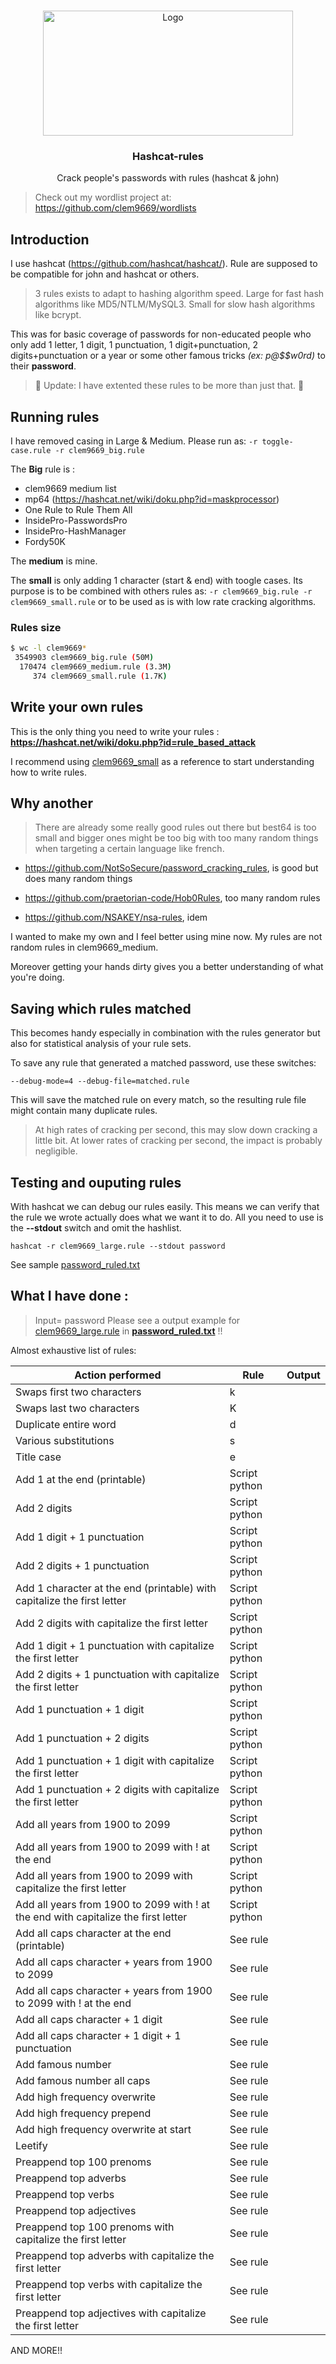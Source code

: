 <!-- PROJECT LOGO -->
<br />
<p align="center">
  <a href="https://github.com/clem9669/hashcar-rule">
    <img src="https://www.fai.org/sites/default/files/styles/basic_page_highlighted_mlarge/public/isc/rules.jpeg" alt="Logo" width="400" height="200">
  </a>

  <h3 align="center">Hashcat-rules</h3>

  <p align="center">
    Crack people's passwords with rules (hashcat & john)
  </p>

> Check out my wordlist project at: https://github.com/clem9669/wordlists

## Introduction
I use hashcat (https://github.com/hashcat/hashcat/).
Rule are supposed to be compatible for john and hashcat or others.

> 3 rules exists to adapt to hashing algorithm speed. Large for fast hash algorithms like MD5/NTLM/MySQL3. Small for slow hash algorithms like bcrypt.

This was for basic coverage of passwords for non-educated people who only add 1 letter, 1 digit, 1 punctuation, 1 digit+punctuation, 2 digits+punctuation or a year or some other famous tricks *(ex: p@$$w0rd)* to their **password**.

> 📣 Update: I have extented these rules to be more than just that. 📣


## Running rules

I have removed casing in Large & Medium. Please run as: `-r toggle-case.rule -r clem9669_big.rule`

The **Big** rule is :
* clem9669 medium list
* mp64 (https://hashcat.net/wiki/doku.php?id=maskprocessor)
* One Rule to Rule Them All
* InsidePro-PasswordsPro
* InsidePro-HashManager
* Fordy50K

The **medium** is mine.

The **small** is only adding 1 character (start & end) with toogle cases. 
Its purpose is to be combined with others rules as: `-r clem9669_big.rule -r clem9669_small.rule` or to be used as is with low rate cracking algorithms.

### Rules size

```sh
$ wc -l clem9669*
 3549903 clem9669_big.rule (50M)
  170474 clem9669_medium.rule (3.3M)
     374 clem9669_small.rule (1.7K)
```

## Write your own rules

This is the only thing you need to write your rules : **https://hashcat.net/wiki/doku.php?id=rule_based_attack**

I recommend using [clem9669_small](https://github.com/clem9669/hashcat-rule/blob/master/clem9669_small.rule) as a reference to start understanding how to write rules.

## Why another

> There are already some really good rules out there but best64 is too small and bigger ones might be too big with too many random things when targeting a certain language like french.


* https://github.com/NotSoSecure/password_cracking_rules, is good but does many random things

* https://github.com/praetorian-code/Hob0Rules, too many random rules

* https://github.com/NSAKEY/nsa-rules, idem

I wanted to make my own and I feel better using mine now. My rules are not random rules in clem9669_medium.


Moreover getting your hands dirty gives you a better understanding of what you're doing.

## Saving which rules matched


This becomes handy especially in combination with the rules generator but also for statistical analysis of your rule sets.

To save any rule that generated a matched password, use these switches:

`--debug-mode=4 --debug-file=matched.rule`


This will save the matched rule on every match, so the resulting rule file might contain many duplicate rules.

> At high rates of cracking per second, this may slow down cracking a little bit. 
> At lower rates of cracking per second, the impact is probably negligible.

## Testing and ouputing rules

With hashcat we can debug our rules easily. This means we can verify that the rule we wrote actually does what we want it to do. 
All you need to use is the **--stdout** switch and omit the hashlist. 

`hashcat -r clem9669_large.rule --stdout password`

See sample [password_ruled.txt](https://github.com/clem9669/hashcat-rule/blob/master/password_ruled.txt)

## What I have done : 

> Input= password
> Please see a output example for [clem9669_large.rule](https://github.com/clem9669/hashcat-rule/blob/master/clem9669_large.rule) in [**password_ruled.txt**](https://github.com/clem9669/hashcat-rule/blob/master/password_ruled.txt) !!

Almost exhaustive list of rules:

Action performed | Rule | Output 
-----|-------|-------
Swaps first two characters	 | k | 
Swaps last two characters | K | 
Duplicate entire word	 | d | 
Various substitutions | s |
Title case | e |
Add 1  at the end (printable) | Script python | 
Add 2 digits |Script python | 
Add 1 digit + 1 punctuation | Script python | 
Add 2 digits + 1 punctuation | Script python | 
Add 1 character at the end (printable) with capitalize the first letter | Script python | 
Add 2 digits with capitalize the first letter| Script python | 
Add 1 digit + 1 punctuation with capitalize the first letter| Script python | 
Add 2 digits + 1 punctuation with capitalize the first letter| Script python | 
Add 1 punctuation + 1 digit | Script python | 
Add 1 punctuation + 2 digits | Script python | 
Add 1 punctuation + 1 digit with capitalize the first letter| Script python | 
Add 1 punctuation + 2 digits with capitalize the first letter| Script python | 
Add all years from 1900 to 2099 | Script python | 
Add all years from 1900 to 2099 with ! at the end | Script python | 
Add all years from 1900 to 2099 with capitalize the first letter|Script python | 
Add all years from 1900 to 2099 with ! at the end with capitalize the first letter|Script python | 
Add all caps character at the end (printable) | See rule| 
Add all caps character + years from 1900 to 2099 | See rule| 
Add all caps character + years from 1900 to 2099 with ! at the end | See rule| 
Add all caps character + 1 digit | See rule| 
Add all caps character + 1 digit + 1 punctuation | See rule| 
Add famous number | See rule | 
Add famous number all caps| See rule | 
Add high frequency overwrite | See rule | 
Add high frequency prepend | See rule | 
Add high frequency overwrite at start | See rule | 
Leetify | See rule | 
Preappend top 100 prenoms | See rule | 
Preappend top adverbs | See rule | 
Preappend top verbs | See rule | 
Preappend top adjectives | See rule | 
Preappend top 100 prenoms with capitalize the first letter| See rule | 
Preappend top adverbs with capitalize the first letter| See rule | 
Preappend top verbs with capitalize the first letter| See rule | 
Preappend top adjectives with capitalize the first letter| See rule | 

AND MORE!!
